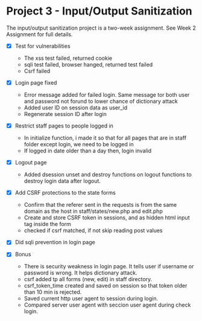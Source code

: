 # Project 3 - Input/Output Sanitization

The input/output sanitization project is a two-week assignment. See Week 2 Assignment for full details.

- [x] Test for vulnerabilities
	* The xss test failed, returned cookie
	* sqli test failed, browser hanged, returned test failed
	* Csrf failed

- [x] Login page fixed
	* Error message added for failed login. Same message tor both user and password not forund to lower chance of dictionary attack
	* Added user ID on session data as user_id
	* Regenerate session ID after login

- [x] Restrict staff pages to people logged in
	* In initialize function, i made it so that for all pages that are in staff folder except login, we need to be logged in
	* If logged in date older than a day then, login invalid

- [x] Logout page
	* Added dsession unset and destroy functions on logout functions to destroy login data after logout.

- [x] Add CSRF protections to the state forms
	* Confirm that the referer sent in the requests is from the same domain as the host in staff/states/new.php and edit.php
	* Create and store CSRF token in sessions, and as hidden html input tag inside the form 
	* checked if csrf matched, if not skip reading post values

- [x] Did sqli prevention in login page

- [x] Bonus
	* There is security weakness in login page. It tells user if username or password is wrong. It helps dictionary attack.
	* csrf added tp all forms (new, edit) in staff directory.
	* csrf_token_time created and saved on session so that token older than 10 min is rejected.
	* Saved current http user agent to session during login.
	* Compared server user agent with seccion user agent during check login.
